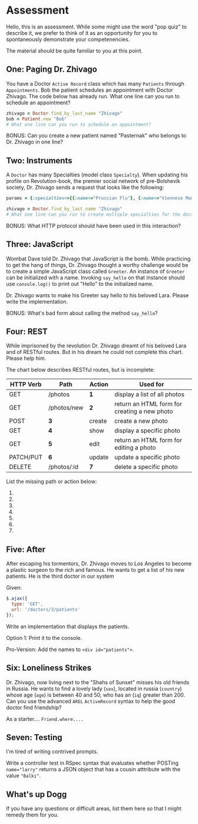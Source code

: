 # Assessment

Hello, this is an assessment.  While some might use the word "pop quiz" to
describe it, we prefer to think of it as an opportunity for you to
spontaneously demonstrate your competenencies.

The material should be quite familiar to you at this point.

## One:  Paging Dr. Zhivago

You have a Doctor `Active Record` class which has many `Patients` through
`Appointments`. Bob the patient schedules an appointment with Doctor Zhivago.
The code below has already run. What one line can you run to schedule an
appointment?

```ruby
zhivago = Doctor.find_by_last_name "Zhivago"
bob = Patient.new "Bob"
# What one line can you run to schedule an appointment?
```

BONUS:  Can you create a new patient named "Pasternak" who belongs to Dr.
Zhivago in one line?

## Two:  Instruments

A `Doctor` has many Specialties (model class `Specialty`).  When updating his
profile on Revolution-book, the premier social network of pre-Bolshevik
society, Dr.  Zhivago sends a request that looks like the following:

```ruby
params = {:specialties=>[{:name=>"Prussian Flu"}, {:name=>"Viennese Mumps"}]}
```

```ruby
zhivago = Doctor.find_by_last_name "Zhivago"
# What one line can you run to create multiple specialties for the doctor?
```

BONUS:  What HTTP protocol should have been used in this interaction?

## Three:  JavaScript

Wombat Dave told Dr. Zhivago that JavaScript is the bomb.  While practicing to
get the hang of things, Dr. Zhivago thought a worthy challenge would be to
create a simple JavaScript class called `Greeter`.  An instance of `Greeter`
can be initialized with a name.  Invoking `say_hello` on that instance should
use `console.log()` to print out "Hello" to the initialized name.

Dr. Zhivago wants to make his Greeter say hello to his beloved Lara.  Please
write the implementation.

BONUS:  What's bad form about calling the method `say_hello`?

## Four:  REST

While imprisoned by the revolution Dr. Zhivago dreamt of his beloved Lara and
of RESTful routes.  But in his dream he could not complete this chart.  Please
help him.

The chart below describes RESTful routes, but is incomplete:

HTTP Verb | Path              | Action  | Used for
--------- | ----------------- | ------- | --------
GET       | /photos           | **1**   | display a list of all photos
GET       | /photos/new       | **2**   | return an HTML form for creating a new photo
POST      | **3**             | create  | create a new photo
GET       | **4**             | show    | display a specific photo
GET       | **5**             | edit    | return an HTML form for editing a photo
PATCH/PUT | **6**             | update  | update a specific photo
DELETE    | /photos/:id       | **7**   | delete a specific photo

List the missing path or action below:

1.  
2.  
3.  
4.  
5.  
6.  
7.  

## Five:  After

After escaping his tormentors, Dr. Zhivago moves to Los Angeles to become a
plastic surgeon to the rich and famous.  He wants to get a list of his new
patients.  He is the third doctor in our system

Given:

```javascript
$.ajax({
  type: 'GET',
  url: '/doctors/3/patients'
});
```

Write an implementation that displays the patients.

Option 1:  Print it to the console.

Pro-Version:  Add the names to  `<div id="patients">`.

## Six:  Loneliness Strikes

Dr. Zhivago, now living next to the "Shahs of Sunset" misses his old friends in
Russia.  He wants to find a lovely lady (`sex`), located in russia (`country`)
whose age (`age`) is between 40 and 50, who has an (`iq`) greater than 200.  Can
you use the advanced `AREL` `ActiveRecord` syntax to help the good doctor find
friendship?

As a starter.... `Friend.where....`

## Seven:  Testing

I'm tired of writing contrived prompts.

Write a controller test in RSpec syntax that evaluates whether POSTing
`name="larry"` returns a JSON object that has a cousin atttribute with the
value `"Balki"`.

## What's up Dogg

If you have any questions or difficult areas, list them here so that I might
remedy them for you.

